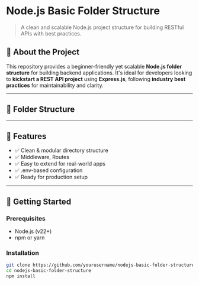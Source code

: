 # Node.js Basic Folder Structure

> A clean and scalable Node.js project structure for building RESTful APIs with best practices.

## 🚀 About the Project
This repository provides a beginner-friendly yet scalable **Node.js folder structure** for building backend applications. It's ideal for developers looking to **kickstart a REST API project** using **Express.js**, following **industry best practices** for maintainability and clarity.

---

## 📁 Folder Structure

---

## 📌 Features
- ✅ Clean & modular directory structure  
- ✅ Middleware, Routes
- ✅ Easy to extend for real-world apps  
- ✅ .env-based configuration  
- ✅ Ready for production setup

---

## 🧪 Getting Started

### Prerequisites
- Node.js (v22+)
- npm or yarn

### Installation
```bash
git clone https://github.com/yourusername/nodejs-basic-folder-structure.git
cd nodejs-basic-folder-structure
npm install
